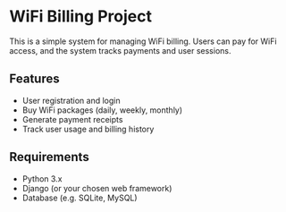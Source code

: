 # WiFi Billing Project

This is a simple system for managing WiFi billing. Users can pay for WiFi access, and the system tracks payments and user sessions.

## Features

- User registration and login
- Buy WiFi packages (daily, weekly, monthly)
- Generate payment receipts
- Track user usage and billing history

## Requirements

- Python 3.x
- Django (or your chosen web framework)
- Database (e.g. SQLite, MySQL)

